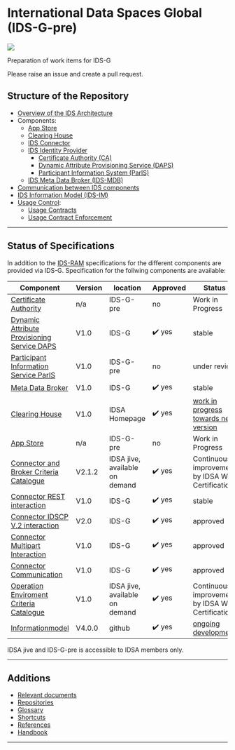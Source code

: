 # International Data Spaces Global (IDS-G-pre)

![](./resources/IDS_G_260x95.png)

Preparation of work items for IDS-G

Please raise an issue and create a pull request.



## Structure of the Repository

- [Overview of the IDS Architecture](./Overview/README.md)
- Components:
  - [App Store](./Components/AppStore/README.md)
  - [Clearing House](./Components/ClearingHouse/README.md)
  - [IDS Connector](./Components/Connector/README.md)
  - [IDS Identity Provider](./Components/IdentityProvider/README.md)
    - [Certificate Authority (CA)](./Components/IdentityProvider/CA/README.md)
    - [Dynamic Attribute Provisioning Service (DAPS)](./Components/IdentityProvider/DAPS/README.md)
    - [Participant Information System (ParIS)](./Components/IdentityProvider/ParIS/README.md)
  - [IDS Meta Data Broker (IDS-MDB)](./Components/MetaDataBroker/README.md)
- [Communication between IDS components](./Communication/README.md)
- [IDS Information Model (IDS-IM)](./Infomodel/README.md)
- [Usage Control](./UsageControl/README.md):
  - [Usage Contracts](./UsageControl/Contract/README.md)
  - [Usage Contract Enforcement](./UsageControl/Enforcement/README.md)

---
## Status of Specifications

In addition to the [IDS-RAM](/Glossary#ids-reference-architecture-model) specifications for the 
different components are provided via IDS-G. Specification for the follwing components are available:

|Component	| Version |	location	| Approved |	Status |
|-----------|---------|-----------|----------|----------|    
| [Certificate Authority](/Components/IdentityProvider/CA/README.md)	  | n/a	  | IDS-G-pre	| no         |	Work in Progress|
| [Dynamic Attribute Provisioning Service DAPS](/Components/IdentityProvider/DAPS/README.md)  |	V1.0	  | IDS-G	 |  :heavy_check_mark: yes	|	stable |
| [Participant Information Service ParIS](/Components/IdentityProvider/ParIS/README.md)	                  | V1.0	    | IDS-G-pre	  | no      | under review	|
| [Meta Data Broker](/Components/MetaDataBroker/README.md)        |	V1.0	| IDS-G	|  :heavy_check_mark: yes |	stable |
| [Clearing House](/Components/ClearingHouse/README.md)          |	V1.0 |	IDSA Homepage |  :heavy_check_mark: yes | [work in progress towards new version](https://github.com/International-Data-Spaces-Association/IDS-G-pre/pull/26) |
| [App Store](/Components/AppStore/README.md)	              |	n/a	| IDS-G-pre | no |	Work in Progress |
| [Connector and Broker Criteria Catalogue](https://industrialdataspace.jiveon.com/docs/DOC-3823) |	V2.1.2	| IDSA jive, available on demand |  :heavy_check_mark:	yes | Continuous improvement by IDSA WG Certification  |
| [Connector REST interaction](/Components/Connector)	|V1.0 |	IDS-G	|  :heavy_check_mark: yes |	stable |	
| [Connector IDSCP V.2 interaction](/Components/Connector) |	V2.0 |	IDS-G	| :heavy_check_mark: yes |	approved |	
| [Connector Multipart Interaction](/Components/Connector)	| V1.0 |	IDS-G | :heavy_check_mark:	yes |	approved |	
| [Connector Communication](/Components/Connector) |	V1.0 |	IDS-G | :heavy_check_mark:	yes |	approved |	
| [Operation Enviroment Criteria Catalogue](https://industrialdataspace.jiveon.com/docs/DOC-2711)	| V1.0 | IDSA jive, available on demand |  :heavy_check_mark:	yes | Continuous improvement by IDSA WG Certification  |
| [Informationmodel](https://github.com/International-Data-Spaces-Association/InformationModel) |	V4.0.0	|github	|  :heavy_check_mark: yes |	[ongoing development](https://github.com/International-Data-Spaces-Association/InformationModel/issues) |	

IDSA jive and IDS-G-pre is accessible to IDSA members only.

---

## Additions

- [Relevant documents](./Overview/relevants/README.md)  
- [Repositories](./Overview/relevants/repositories/README.md)
- [Glossary](./Glossary/README.md)
- [Shortcuts](./Glossary/shortcuts/README.md)
- [References](./Overview/references/README.md)
- [Handbook](./Handbook/README.md)

---
